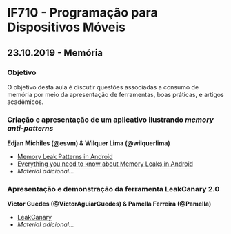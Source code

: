 # IF710 - Programação para Dispositivos Móveis

## 23.10.2019 - Memória

### Objetivo

O objetivo desta aula é discutir questões associadas a consumo de memória por meio da apresentação de ferramentas, boas práticas, e artigos acadêmicos. 

### Criação e apresentação de um aplicativo ilustrando _memory anti-patterns_ 
**Edjan Michiles (@esvm) & Wilquer Lima (@wilquerlima)**

- [Memory Leak Patterns in Android](https://android.jlelse.eu/memory-leak-patterns-in-android-4741a7fcb570)
- [Everything you need to know about Memory Leaks in Android](https://proandroiddev.com/everything-you-need-to-know-about-memory-leaks-in-android-d7a59faaf46a)
- _Material adicional..._

### Apresentação e demonstração da ferramenta LeakCanary 2.0 
**Victor Guedes (@VictorAguiarGuedes) & Pamella Ferreira (@Pamella)**

- [LeakCanary](https://square.github.io/leakcanary/)
- _Material adicional..._